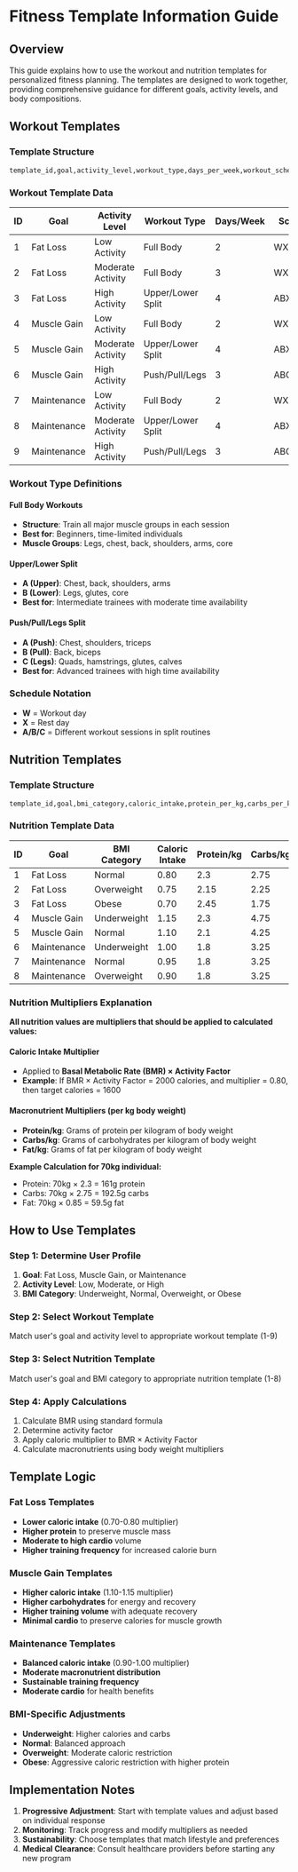 # Fitness Template Information Guide

## Overview
This guide explains how to use the workout and nutrition templates for personalized fitness planning. The templates are designed to work together, providing comprehensive guidance for different goals, activity levels, and body compositions.

## Workout Templates

### Template Structure
```
template_id,goal,activity_level,workout_type,days_per_week,workout_schedule,sets_per_exercise,exercises_per_session,cardio_minutes_per_day,cardio_sessions_per_day
```

### Workout Template Data
| ID | Goal | Activity Level | Workout Type | Days/Week | Schedule | Sets/Exercise | Exercises/Session | Cardio Min/Day | Cardio Sessions/Day |
|----|------|---------------|--------------|-----------|----------|---------------|-------------------|----------------|-------------------|
| 1 | Fat Loss | Low Activity | Full Body | 2 | WXXWXXX | 3 | 6 | 35 | 1 |
| 2 | Fat Loss | Moderate Activity | Full Body | 3 | WXWXWXX | 3 | 8 | 45 | 1 |
| 3 | Fat Loss | High Activity | Upper/Lower Split | 4 | ABXABXX | 3 | 10 | 55 | 1 |
| 4 | Muscle Gain | Low Activity | Full Body | 2 | WXXWXXX | 4 | 6 | 18 | 0 |
| 5 | Muscle Gain | Moderate Activity | Upper/Lower Split | 4 | ABXABXX | 4 | 8 | 25 | 1 |
| 6 | Muscle Gain | High Activity | Push/Pull/Legs | 3 | ABCX | 4 | 10 | 30 | 1 |
| 7 | Maintenance | Low Activity | Full Body | 2 | WXXWXXX | 3 | 4 | 30 | 0 |
| 8 | Maintenance | Moderate Activity | Upper/Lower Split | 4 | ABXABXX | 3 | 6 | 40 | 1 |
| 9 | Maintenance | High Activity | Push/Pull/Legs | 3 | ABCX | 3 | 8 | 50 | 1 |

### Workout Type Definitions

#### Full Body Workouts
- **Structure**: Train all major muscle groups in each session
- **Best for**: Beginners, time-limited individuals
- **Muscle Groups**: Legs, chest, back, shoulders, arms, core

#### Upper/Lower Split
- **A (Upper)**: Chest, back, shoulders, arms
- **B (Lower)**: Legs, glutes, core
- **Best for**: Intermediate trainees with moderate time availability

#### Push/Pull/Legs Split
- **A (Push)**: Chest, shoulders, triceps
- **B (Pull)**: Back, biceps
- **C (Legs)**: Quads, hamstrings, glutes, calves
- **Best for**: Advanced trainees with high time availability

### Schedule Notation
- **W** = Workout day
- **X** = Rest day
- **A/B/C** = Different workout sessions in split routines

## Nutrition Templates

### Template Structure
```
template_id,goal,bmi_category,caloric_intake,protein_per_kg,carbs_per_kg,fat_per_kg
```

### Nutrition Template Data
| ID | Goal | BMI Category | Caloric Intake | Protein/kg | Carbs/kg | Fat/kg |
|----|------|--------------|----------------|------------|----------|--------|
| 1 | Fat Loss | Normal | 0.80 | 2.3 | 2.75 | 0.85 |
| 2 | Fat Loss | Overweight | 0.75 | 2.15 | 2.25 | 0.80 |
| 3 | Fat Loss | Obese | 0.70 | 2.45 | 1.75 | 0.80 |
| 4 | Muscle Gain | Underweight | 1.15 | 2.3 | 4.75 | 1.0 |
| 5 | Muscle Gain | Normal | 1.10 | 2.1 | 4.25 | 0.95 |
| 6 | Maintenance | Underweight | 1.00 | 1.8 | 3.25 | 0.90 |
| 7 | Maintenance | Normal | 0.95 | 1.8 | 3.25 | 0.85 |
| 8 | Maintenance | Overweight | 0.90 | 1.8 | 3.25 | 0.80 |

### Nutrition Multipliers Explanation

**All nutrition values are multipliers that should be applied to calculated values:**

#### Caloric Intake Multiplier
- Applied to **Basal Metabolic Rate (BMR) × Activity Factor**
- **Example**: If BMR × Activity Factor = 2000 calories, and multiplier = 0.80, then target calories = 1600

#### Macronutrient Multipliers (per kg body weight)
- **Protein/kg**: Grams of protein per kilogram of body weight
- **Carbs/kg**: Grams of carbohydrates per kilogram of body weight  
- **Fat/kg**: Grams of fat per kilogram of body weight

**Example Calculation for 70kg individual:**
- Protein: 70kg × 2.3 = 161g protein
- Carbs: 70kg × 2.75 = 192.5g carbs
- Fat: 70kg × 0.85 = 59.5g fat

## How to Use Templates

### Step 1: Determine User Profile
1. **Goal**: Fat Loss, Muscle Gain, or Maintenance
2. **Activity Level**: Low, Moderate, or High
3. **BMI Category**: Underweight, Normal, Overweight, or Obese

### Step 2: Select Workout Template
Match user's goal and activity level to appropriate workout template (1-9)

### Step 3: Select Nutrition Template
Match user's goal and BMI category to appropriate nutrition template (1-8)

### Step 4: Apply Calculations
1. Calculate BMR using standard formula
2. Determine activity factor
3. Apply caloric multiplier to BMR × Activity Factor
4. Calculate macronutrients using body weight multipliers

## Template Logic

### Fat Loss Templates
- **Lower caloric intake** (0.70-0.80 multiplier)
- **Higher protein** to preserve muscle mass
- **Moderate to high cardio** volume
- **Higher training frequency** for increased calorie burn

### Muscle Gain Templates
- **Higher caloric intake** (1.10-1.15 multiplier)
- **Higher carbohydrates** for energy and recovery
- **Higher training volume** with adequate recovery
- **Minimal cardio** to preserve calories for muscle growth

### Maintenance Templates
- **Balanced caloric intake** (0.90-1.00 multiplier)
- **Moderate macronutrient distribution**
- **Sustainable training frequency**
- **Moderate cardio** for health benefits

### BMI-Specific Adjustments
- **Underweight**: Higher calories and carbs
- **Normal**: Balanced approach
- **Overweight**: Moderate caloric restriction
- **Obese**: Aggressive caloric restriction with higher protein

## Implementation Notes

1. **Progressive Adjustment**: Start with template values and adjust based on individual response
2. **Monitoring**: Track progress and modify multipliers as needed
3. **Sustainability**: Choose templates that match lifestyle and preferences
4. **Medical Clearance**: Consult healthcare providers before starting any new program